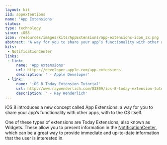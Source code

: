 ```yaml
---
layout: kit
iid: appextentions
name: 'App Extensions'
status:
type: technology
since: iOS8
icon: /resources/images/kits/AppExtensions/app-extensions-icon_2x.png
abstract: "A way for you to share your app’s functionality with other apps, with to the OS itself."
kits:
 - NotificationCenter
links:
 - link:
     name: 'App extensions'
     url: https://developer.apple.com/app-extensions
     description: ' - Apple Developer'
 - link:
     name: 'iOS 8 Today Extension Tutorial'
     url: http://www.raywenderlich.com/83809/ios-8-today-extension-tutorial
     description: ' - Ray Wenderlich'
---
```


iOS 8 introduces a new concept called App Extensions: a way for you to share your app’s functionality with other apps, with to the OS itself.

One of these types of extensions are Today Extensions, also known as Widgets. These allow you to present information in the [NotificationCenter](/NotificationCenter), which can be a great way to provide immediate and up-to-date information that the user is interested in.
